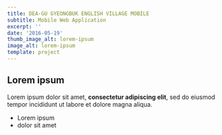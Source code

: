 ```yaml
---
title: DEA-GU GYEONGBUK ENGLISH VILLAGE MOBILE
subtitle: Mobile Web Application
excerpt: ''
date: '2016-05-19'
thumb_image_alt: lorem-ipsum
image_alt: lorem-ipsum
template: project
---
```

## Lorem ipsum

Lorem ipsum dolor sit amet, **consectetur adipiscing elit**, sed do eiusmod tempor incididunt ut labore et dolore magna aliqua.

- Lorem ipsum
- dolor sit amet